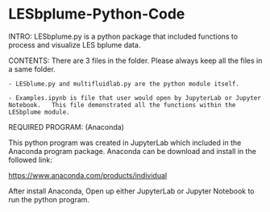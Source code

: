 # LESbplume-Python-Code

INTRO:
LESbplume.py is a python package that included functions to process and visualize LES bplume data.

CONTENTS: 
There are 3 files in the folder. Please always keep all the files in a same folder. 

	- LESblume.py and multifluidlab.py are the python module itself.

	- Examples.ipynb is file that user would open by JupyterLab or Jupyter 	Notebook. 	This file demonstrated all the functions within the LESbplume module.

REQUIRED PROGRAM: (Anaconda)

This python program was created in JupyterLab which included in the Anaconda program package. Anaconda can be download and install in the followed link: 

https://www.anaconda.com/products/individual 

After install Anaconda, Open up either JupyterLab or Jupyter Notebook to run the python program.
